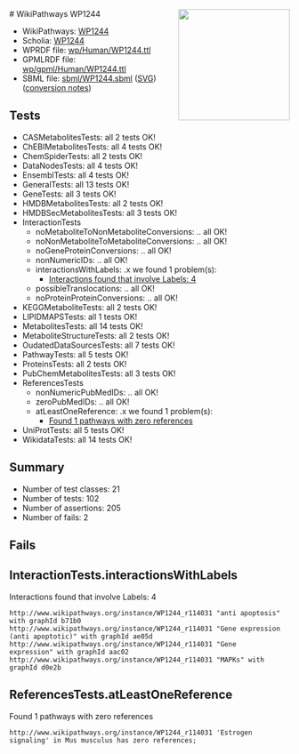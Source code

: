 <img style="float: right; width: 200px" src="../logo.png" />
# WikiPathways WP1244

* WikiPathways: [WP1244](https://identifiers.org/wikipathways:WP1244)
* Scholia: [WP1244](https://scholia.toolforge.org/wikipathways/WP1244)
* WPRDF file: [wp/Human/WP1244.ttl](../wp/Human/WP1244.ttl)
* GPMLRDF file: [wp/gpml/Human/WP1244.ttl](../wp/gpml/Human/WP1244.ttl)
* SBML file: [sbml/WP1244.sbml](../sbml/WP1244.sbml) ([SVG](../sbml/WP1244.svg)) ([conversion notes](../sbml/WP1244.txt))

## Tests
* CASMetabolitesTests: all 2 tests OK!
* ChEBIMetabolitesTests: all 4 tests OK!
* ChemSpiderTests: all 2 tests OK!
* DataNodesTests: all 4 tests OK!
* EnsemblTests: all 4 tests OK!
* GeneralTests: all 13 tests OK!
* GeneTests: all 3 tests OK!
* HMDBMetabolitesTests: all 2 tests OK!
* HMDBSecMetabolitesTests: all 3 tests OK!
* InteractionTests
    * noMetaboliteToNonMetaboliteConversions: .. all OK!
    * noNonMetaboliteToMetaboliteConversions: .. all OK!
    * noGeneProteinConversions: .. all OK!
    * nonNumericIDs: .. all OK!
    * interactionsWithLabels: .x we found 1 problem(s):
        * [Interactions found that involve Labels: 4](#630d267b)
    * possibleTranslocations: .. all OK!
    * noProteinProteinConversions: .. all OK!
* KEGGMetaboliteTests: all 2 tests OK!
* LIPIDMAPSTests: all 1 tests OK!
* MetabolitesTests: all 14 tests OK!
* MetaboliteStructureTests: all 2 tests OK!
* OudatedDataSourcesTests: all 7 tests OK!
* PathwayTests: all 5 tests OK!
* ProteinsTests: all 2 tests OK!
* PubChemMetabolitesTests: all 3 tests OK!
* ReferencesTests
    * nonNumericPubMedIDs: .. all OK!
    * zeroPubMedIDs: .. all OK!
    * atLeastOneReference: .x we found 1 problem(s):
        * [Found 1 pathways with zero references](#35eb778e)
* UniProtTests: all 5 tests OK!
* WikidataTests: all 14 tests OK!


## Summary

* Number of test classes: 21
* Number of tests: 102
* Number of assertions: 205
* Number of fails: 2

## Fails

<a name="630d267b" />

## InteractionTests.interactionsWithLabels

Interactions found that involve Labels: 4
```
http://www.wikipathways.org/instance/WP1244_r114031 "anti apoptosis" with graphId b71b0
http://www.wikipathways.org/instance/WP1244_r114031 "Gene expression
(anti apoptotic)" with graphId ae05d
http://www.wikipathways.org/instance/WP1244_r114031 "Gene 
expression" with graphId aac02
http://www.wikipathways.org/instance/WP1244_r114031 "MAPKs" with graphId d0e2b
```

<a name="35eb778e" />

## ReferencesTests.atLeastOneReference

Found 1 pathways with zero references
```
http://www.wikipathways.org/instance/WP1244_r114031 'Estrogen signaling' in Mus musculus has zero references; 
```

